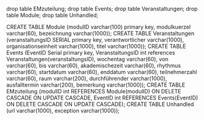 drop table EMzuteilung; drop table Events; drop table Veranstaltungen; drop table Module; drop table Unhandled;

CREATE TABLE Module (modulID varchar(100) primary key, modulkuerzel varchar(60), bezeichnung varchar(1000)); 
CREATE TABLE Veranstaltungen (veranstaltungsID SERIAL primary key, verantwortlicher varchar(1000), organisationseinheit varchar(1000), titel varchar(1000)); 
CREATE TABLE Events (EventID Serial primary key, VeranstaltungsID int references Veranstaltungen(veranstaltungsID), wochentag varchar(60), von varchar(60), bis varchar(60), akademischezeit varchar(60), rhythmus varchar(60), startdatum varchar(60), enddatum varchar(60), teilnehmerzahl varchar(60), raum varchar(200), durchführender varchar(1000), ausfalltermin varchar(200), bemerkung varchar(1000)); 
CREATE TABLE EMzuteilung (modulID int REFERENCES Module(modulID) ON DELETE CASCADE ON UPDATE CASCADE, EventID int REFERENCES Events(EventID) ON DELETE CASCADE ON UPDATE CASCADE); 
CREATE TABLE Unhandled (url varchar(1000), exception varchar(1000));
